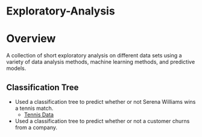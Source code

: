 # Exploratory-Analysis

# Overview
A collection of short exploratory analysis on different data sets using a variety of data analysis methods, machine learning methods, and predictive models. 

## Classification Tree
- Used a classification tree to predict whether or not Serena Williams wins a tennis match.
  - [Tennis Data](https://github.com/keltiwise/Exploratory-Analysis/blob/main/Data/tennis.csv)
- Used a classification tree to predict whether or not a customer churns from a company.

